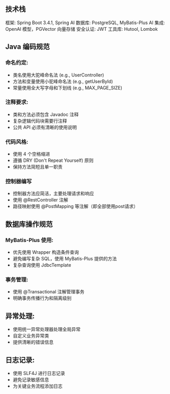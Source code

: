 
## 技术栈
框架: Spring Boot 3.4.1, Spring AI
数据库: PostgreSQL, MyBatis-Plus
AI 集成: OpenAI 模型，PGVector 向量存储
安全认证: JWT
工具库: Hutool, Lombok

## Java 编码规范
### 命名约定:
- 类名使用大驼峰命名法 (e.g., UserController)
- 方法和变量使用小驼峰命名法 (e.g., getUserById)
- 常量使用全大写字母和下划线 (e.g., MAX_PAGE_SIZE)
### 注释要求:
- 类和方法必须包含 Javadoc 注释
- 复杂逻辑代码块需要行注释
- 公共 API 必须有清晰的使用说明
### 代码风格:
- 使用 4 个空格缩进
- 遵循 DRY (Don't Repeat Yourself) 原则
- 保持方法简短且单一职责
### 控制器编写
- 控制器方法应简洁，主要处理请求和响应
- 使用 @RestController 注解
- 路径映射使用 @PostMapping 等注解（即全部使用post请求）

## 数据库操作规范
### MyBatis-Plus 使用:
- 优先使用 Wrapper 构造条件查询
- 避免编写复杂 SQL，使用 MyBatis-Plus 提供的方法
- 复杂查询使用 JdbcTemplate

### 事务管理:
- 使用 @Transactional 注解管理事务
- 明确事务传播行为和隔离级别

## 异常处理:
- 使用统一异常处理器处理全局异常
- 自定义业务异常类
- 提供清晰的错误信息

## 日志记录:
- 使用 SLF4J 进行日志记录
- 避免记录敏感信息
- 为关键业务流程添加日志